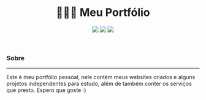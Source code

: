<h1 align="center"> 👨🏿‍🦱 Meu Portfólio </h1>
<p align="center">
    <img src="https://user-images.githubusercontent.com/58652794/100681455-81073480-3352-11eb-9d04-fd00f407f8ce.gif">
    <img src="https://user-images.githubusercontent.com/58652794/100682047-ee679500-3353-11eb-8611-d2f97628998b.png">
    <img src="https://user-images.githubusercontent.com/58652794/100682182-41d9e300-3354-11eb-9457-6296c88130d7.png">
</p>
<br>
<h3> Sobre </h3>
<hr>
<p>Este é meu portfólio pessoal, nele contém meus websites criados e alguns projetos independentes para estudo, além de também conter os serviços que presto. Espero que goste :) </p> 
